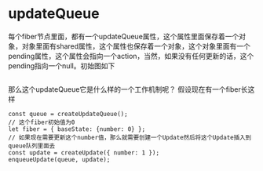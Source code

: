 # updateQueue

每个fiber节点里面，都有一个updateQueue属性，这个属性里面保存着一个对象，对象里面有shared属性，这个属性也保存着一个对象，这个对象里面有一个pending属性，这个属性会指向一个action，当然，如果没有任何更新的话，这个pending指向一个null。初始图如下

<Image :src="'/front-frame/react/sound-code/update-queue/1.png'" />

那么这个updateQueue它是什么样的一个工作机制呢？
假设现在有一个fiber长这样

```
const queue = createUpdateQueue();
// 这个fiber初始值为0
let fiber = { baseState: {number: 0} };
// 如果现在需要更新这个number值，那么就需要创建一个Update然后将这个Update插入到queue队列里面去
const update = createUpdate({ number: 1 });
enqueueUpdate(queue, update);

```

